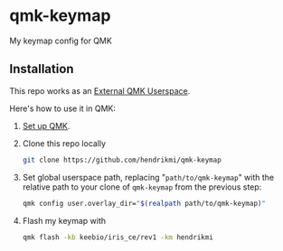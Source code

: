 # qmk-keymap

My keymap config for QMK

## Installation

This repo works as an [External QMK Userspace](https://docs.qmk.fm/newbs_external_userspace).

Here's how to use it in QMK:

1. [Set up QMK](https://docs.qmk.fm/newbs).

2. Clone this repo locally

   ```sh
   git clone https://github.com/hendrikmi/qmk-keymap
   ```

3. Set global userspace path, replacing "`path/to/qmk-keymap`" with the relative path to your clone of `qmk-keymap` from the previous step:

   ```sh
   qmk config user.overlay_dir="$(realpath path/to/qmk-keymap)"
   ```

4. Flash my keymap with

   ```sh
   qmk flash -kb keebio/iris_ce/rev1 -km hendrikmi
   ```
